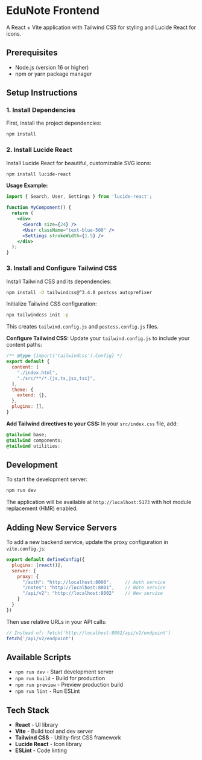 # EduNote Frontend

A React + Vite application with Tailwind CSS for styling and Lucide React for icons.

## Prerequisites

- Node.js (version 16 or higher)
- npm or yarn package manager

## Setup Instructions

### 1. Install Dependencies

First, install the project dependencies:

```bash
npm install
```

### 2. Install Lucide React

Install Lucide React for beautiful, customizable SVG icons:

```bash
npm install lucide-react
```

**Usage Example:**
```jsx
import { Search, User, Settings } from 'lucide-react';

function MyComponent() {
  return (
    <div>
      <Search size={24} />
      <User className="text-blue-500" />
      <Settings strokeWidth={1.5} />
    </div>
  );
}
```

### 3. Install and Configure Tailwind CSS

Install Tailwind CSS and its dependencies:

```bash
npm install -D tailwindcss@^3.4.0 postcss autoprefixer
```

Initialize Tailwind CSS configuration:

```bash
npx tailwindcss init -p
```

This creates `tailwind.config.js` and `postcss.config.js` files.

**Configure Tailwind CSS:**
Update your `tailwind.config.js` to include your content paths:

```javascript
/** @type {import('tailwindcss').Config} */
export default {
  content: [
    "./index.html",
    "./src/**/*.{js,ts,jsx,tsx}",
  ],
  theme: {
    extend: {},
  },
  plugins: [],
}
```

**Add Tailwind directives to your CSS:**
In your `src/index.css` file, add:

```css
@tailwind base;
@tailwind components;
@tailwind utilities;
```

## Development

To start the development server:

```bash
npm run dev
```

The application will be available at `http://localhost:5173` with hot module replacement (HMR) enabled.

## Adding New Service Servers

To add a new backend service, update the proxy configuration in `vite.config.js`:

```javascript
export default defineConfig({
  plugins: [react()],
  server: {
    proxy: {
      "/auth": "http://localhost:8000",     // Auth service
      "/notes": "http://localhost:8001",    // Note service
      "/api/v2": "http://localhost:8002"    // New service
    }
  }
})
```

Then use relative URLs in your API calls:
```javascript
// Instead of: fetch('http://localhost:8002/api/v2/endpoint')
fetch('/api/v2/endpoint')
```

## Available Scripts

- `npm run dev` - Start development server
- `npm run build` - Build for production
- `npm run preview` - Preview production build
- `npm run lint` - Run ESLint

## Tech Stack

- **React** - UI library
- **Vite** - Build tool and dev server
- **Tailwind CSS** - Utility-first CSS framework
- **Lucide React** - Icon library
- **ESLint** - Code linting